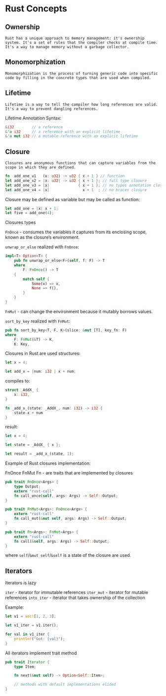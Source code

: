 # Rust Concepts


## Ownership
`Rust has a unique approach to memory management: it's ownership system. It's a set of rules that the compiler checks at compile time. It's a way to manage memory without a garbage collector.`

## Monomorphization
`Monomorphization is the process of turning generic code into specific code by filling in the concrete types that are used when compiled.`


## Lifetime 
`Lifetime is a way to tell the compiler how long references are valid. It's a way to prevent dangling references.`

Lifetime Annotation Syntax:
```rust
&i32        // a reference
&'a i32     // a reference with an explicit lifetime
&'a mut i32 // a mutable reference with an explicit lifetime
```


## Closure

`Closures are anonymous functions that can capture variables from the scope in which they are defined.`

```rust
fn  add_one_v1   (x: u32) -> u32 { x + 1 } // function
let add_one_v2 = |x: u32| -> u32 { x + 1 }; // full type closure
let add_one_v3 = |x|             { x + 1 }; // no types annotation closure
let add_one_v4 = |x|               x + 1  ; // no braces closure
```

Closure may be defined as variable but may be called as function:
```rust
let add_one = |x| x + 1;
let five = add_one(4);
```

Closures types

`FnOnce` - consumes the variables it captures from its enclosing scope, known as the closure’s environment.

`unwrap_or_else` realized with `FnOnce`:
```rust
impl<T> Option<T> {
    pub fn unwrap_or_else<F>(self, f: F) -> T
    where
        F: FnOnce() -> T
    {
        match self {
            Some(x) => x,
            None => f(),
        }
    }
}
```

`FnMut` - can change the environment because it mutably borrows values.

`sort_by_key` realized with `FnMut`:

```rust
pub fn sort_by_key<T, F, K>(slice: &mut [T], key_fn: F)
where
    F: FnMut(&T) -> K,
    K: Key,
```

Closures in Rust are used structures:

```rust
let x = 4;

let add_x = |num: i32 | x + num;
```

compiles to:

```rust
struct _AddX_ {
    x: i32,
}

fn _add_x_(state: _AddX_, num: i32) -> i32 {
    state.x + num
}
```

result: 

```rust
let x = 4;

let state = _AddX_ { x };

let result = _add_x_(state, 1);
```

Example of Rust closures implementation: 

FnOnce FnMut Fn - are traits that are implemented by closures

```rust
pub trait FnOnce<Args> {
    type Output;
    extern "rust-call" 
    fn call_once(self, args: Args) -> Self::Output;
}

pub trait FnMut<Args>: FnOnce<Args> {
    extern "rust-call" 
    fn call_mut(&mut self, args: Args) -> Self::Output;
}

pub trait Fn<Args>: FnMut<Args> {
    extern "rust-call" 
    fn call(&self, args: Args) -> Self::Output;
}
```

where `self`/`&mut self`/`&self` is a state of the closure are used.


## Iterators

Iterators is lazy

`iter` - iterator for immutable references
`iter_mut` - iterator for mutable references 
`into_iter` - iterator that takes ownership of the collection

Example: 

```rust
let v1 = vec![1, 2, 3];

let v1_iter = v1.iter();

for val in v1_iter {
    println!("Got: {val}");
}
```

All iterators implement trait method

```rust
pub trait Iterator {
    type Item;

    fn next(&mut self) -> Option<Self::Item>;

    // methods with default implementations elided
}
```
